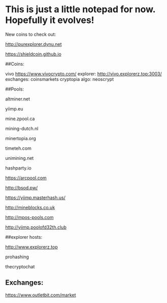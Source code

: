 # This is just a little notepad for now. Hopefully it evolves!

New coins to check out:

http://purexplorer.dynu.net

https://shieldcoin.github.io


##Coins:

vivo https://www.vivocrypto.com/  explorer: http://vivo.explorerz.top:3003/ exchanges: coinsmarkets cryptopia algo: neoscrypt



##Pools:

altminer.net

yiimp.eu

mine.zpool.ca

mining-dutch.nl

minertopia.org

timeteh.com

unimining.net

hashparty.io


https://arcpool.com

http://bsod.pw/

https://yiimp.masterhash.us/

http://mineblocks.co.uk

http://mpos-pools.com

http://yiimp.poolofd32th.club




##explorer hosts:

http://www.explorerz.top

prohashing

thecryptochat

## Exchanges:
https://www.outletbit.com/market
